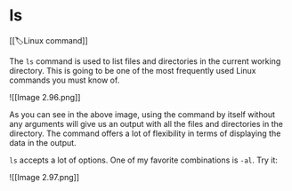 
# ls

[[🏷️Linux command]]

The `ls` command is used to list files and directories in the current working directory. This is going to be one of the most frequently used Linux commands you must know of.

![[Image 2.96.png]]

As you can see in the above image, using the command by itself without any arguments will give us an output with all the files and directories in the directory. The command offers a lot of flexibility in terms of displaying the data in the output.

`ls` accepts a lot of options. One of my favorite combinations is `-al`. Try it:

![[Image 2.97.png]]


